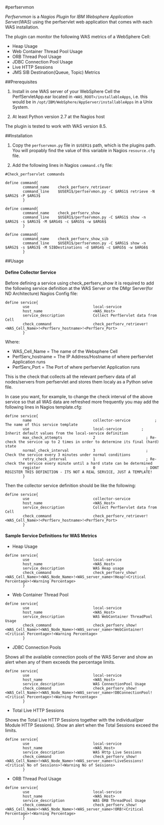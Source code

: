 #perfservmon

*Perfservmon* is  a *Nagios Plugin* for *IBM Websphere Application Server(WAS)* using the perfservlet web application that comes with each WAS 
installation.

The plugin can monitor the following WAS metrics of a WebSphere Cell:

- Heap Usage
- Web Container Thread Pool Usage
- ORB Thread Pool Usage
- JDBC Connection Pool Usage
- Live HTTP Sessions
- JMS SIB Destination(Queue, Topic) Metrics

##Prerequisites

1. Install in one WAS server of your WebSphere Cell the PerfServletApp.ear located in `<WAS_ROOT>/installableApps`, i.e. this would be in `/opt/IBM/WebSphere/AppServer/installableApps` in a Unix System.

2. At least Python version 2.7 at the Nagios host

The plugin is tested to work with WAS version 8.5.

##Installation

1. Copy the `perfservmon.py` file in `$USER1$` path, which is the plugins path. You will propably find the value of this variable in Nagios `resource.cfg` file.

2. Add the following lines in Nagios `command.cfg` file:

```
#Check_perfservlet commands

define command{
        command_name    check_perfserv_retriever
        command_line    $USER1$/perfservmon.py -C $ARG1$ retrieve -N $ARG2$ -P $ARG3$
        }

define command{
        command_name    check_perfserv_show
        command_line    $USER1$/perfservmon.py -C $ARG1$ show -n $ARG2$ -s $ARG3$ -M $ARG4$ -c $ARG5$ -w $ARG6$
        }

define command{
        command_name    check_perfserv_show_sib
        command_line    $USER1$/perfservmon.py -C $ARG1$ show -n $ARG2$ -s $ARG3$ -M SIBDestinations -d $ARG4$ -c $ARG5$ -w $ARG6$
        }
```

##Usage

#### Define Collector Service 
Before defining a service using check_perfserv_show it is required to add the following service definition at the WAS Server or the DMgr Server(for ND Architecture) Nagios Config file:

```
define service{
        use                             local-service        
        host_name                       <WAS_Host>
        service_description             Collect PerfServlet data from Cell
        check_command                   check_perfserv_retriever!<WAS_Cell_Name>!<PerfServ_hostname>!<PerfServ_Port>
        }
 ```
 Where:
 * WAS_Cell_Name = The name of the Websphere Cell
 * PerfServ_hostname = The IP Address/Hostname of where perfservlet Application runs
 * PerfServ_Port = The Port of where perfservlet Application runs
 
 This is the check that collects all the relevant perfserv data of all nodes/servers from perfservlet and stores them localy as a Python selve file.
 
 In case you want, for example, to change the check interval of the above service so that all WAS data are refreshed more frequently you may add the following lines in Nagios template.cfg:
  
``` 
define service{
        name                            collector-service           ; The name of this service template
        use                             local-service         ; Inherit default values from the local-service definition
        max_check_attempts              2                       ; Re-check the service up to 2 times in order to determine its final (hard) state
        normal_check_interval           3                       ; Check the service every 3 minutes under normal conditions
        retry_check_interval            1                       ; Re-check the service every minute until a hard state can be determined
        register                        0                       ; DONT REGISTER THIS DEFINITION - ITS NOT A REAL SERVICE, JUST A TEMPLATE!
        }
 ```

Then the collector service definition should be like the following:

```
define service{
        use                             collector-service        
        host_name                       <WAS_Host>
        service_description             Collect PerfServlet data from Cell
        check_command                   check_perfserv_retriever!<WAS_Cell_Name>!<PerfServ_hostname>!<PerfServ_Port>
        }
 ```
 
#### Sample Service Definitions for WAS Metrics

* Heap Usage

```
define service{
        use                             local-service
        host_name                       <WAS_Host>
        service_description             WAS Heap usage
        check_command                   check_perfserv_show!<WAS_Cell_Name>!<WAS_Node_Name>!<WAS_server_name>!Heap!<Critical Percentage>!<Warning Percentage>
        }
```
 
* Web Container Thread Pool

```
define service{
        use                             local-service
        host_name                       <WAS_Host>
        service_description             WAS WebContainer ThreadPool Usage
        check_command                   check_perfserv_show!<WAS_Cell_Name>!<WAS_Node_Name>!<WAS_server_name>!WebContainer!<Critical Percentage>!<Warning Percentage>
        }
```

* JDBC Connection Pools

Shows all the available connection pools of the WAS Server and show an alert when any of them exceeds the percentage limits.

```
define service{
        use                             local-service
        host_name                       <WAS_Host>
        service_description             WAS ConnectionPool Usage
        check_command                   check_perfserv_show!<WAS_Cell_Name>!<WAS_Node_Name>!<WAS_server_name>!DBConnectionPool!<Critical Percentage>!<Warning Percentage>
        }
```

* Total Live HTTP Sessions

Shows the Total Live HTTP Sessions together with the individual(per Module HTTP Sessions). Show an alert when the Total Sessions exceed the limits.  

```
define service{
        use                             local-service
        host_name                       <WAS_Host>
        service_description             WAS Http Live Sessions
        check_command                   check_perfserv_show!<WAS_Cell_Name>!<WAS_Node_Name>!<WAS_server_name>!LiveSessions!<Critical No of Sessions>!<Warning No of Sessions>
        }
```

* ORB Thread Pool Usage

```
define service{
        use                             local-service
        host_name                       <WAS_Host>
        service_description             WAS ORB ThreadPool Usage
        check_command                   check_perfserv_show!<WAS_Cell_Name>!<WAS_Node_Name>!<WAS_server_name>!ORB!<Critical Percentage>!<Warning Percentage>
        }
```